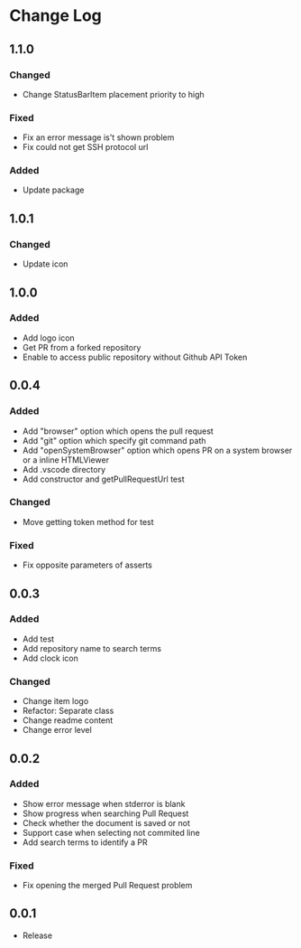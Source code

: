 # Change Log

## 1.1.0

### Changed

- Change StatusBarItem placement priority to high

### Fixed
- Fix an error message is't shown problem
- Fix could not get SSH protocol url

### Added
- Update package

## 1.0.1

### Changed
- Update icon

## 1.0.0

### Added
- Add logo icon
- Get PR from a forked repository
- Enable to access public repository without Github API Token

## 0.0.4

### Added
- Add "browser" option which opens the pull request 
- Add "git" option which specify git command path
- Add "openSystemBrowser" option which opens PR on a system browser or a inline HTMLViewer
- Add .vscode directory
- Add constructor and getPullRequestUrl test

### Changed
- Move getting token method for test

### Fixed
- Fix opposite parameters of asserts

## 0.0.3

### Added
- Add test
- Add repository name to search terms
- Add clock icon

### Changed
- Change item logo
- Refactor: Separate class
- Change readme content
- Change error level

## 0.0.2

### Added
- Show error message when stderror is blank
- Show progress when searching Pull Request
- Check whether the document is saved or not
- Support case when selecting not commited line
- Add search terms to identify a PR

### Fixed
- Fix opening the merged Pull Request problem

## 0.0.1
- Release
